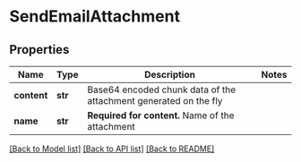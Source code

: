 # SendEmailAttachment

## Properties
Name | Type | Description | Notes
------------ | ------------- | ------------- | -------------
**content** | **str** | Base64 encoded chunk data of the attachment generated on the fly | 
**name** | **str** | **Required for content.** Name of the attachment  | 

[[Back to Model list]](../README.md#documentation-for-models) [[Back to API list]](../README.md#documentation-for-api-endpoints) [[Back to README]](../README.md)


